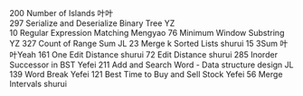 200	Number of Islands								叶叶	
297	Serialize and Deserialize Binary Tree    		YZ		
10	Regular Expression Matching	 					Mengyao
76	Minimum Window Substring						YZ
327	Count of Range Sum 								JL
23	Merge k Sorted Lists							shurui
15	3Sum											叶叶Yeah
161	One Edit Distance 								shurui
72	Edit Distance									shurui
285	Inorder Successor in BST 						Yefei
211	Add and Search Word - Data structure design  	JL
139	Word Break 										Yefei
121	Best Time to Buy and Sell Stock 				Yefei
56	Merge Intervals 								shurui
